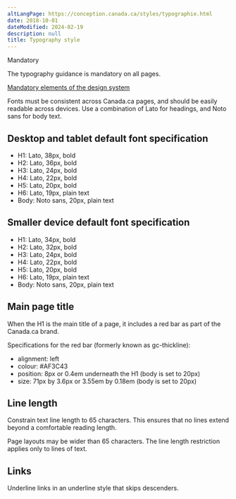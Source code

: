 ```yaml
---
altLangPage: https://conception.canada.ca/styles/typographie.html
date: 2018-10-01
dateModified: 2024-02-19
description: null
title: Typography style
---
```

<p><span class="label label-danger">Mandatory</span></p>
<p>The typography guidance is mandatory on all pages.</p>
<p><a href="{{ site.url }}/specifications/mandatory-elements.html"> Mandatory elements of the design system</a></p>
<p>Fonts must be consistent across Canada.ca pages, and should be easily readable across devices. Use a combination of Lato for headings, and Noto sans for body text.</p>
<h2> Desktop and tablet default font specification</h2>
<ul>
  <li>H1: Lato, 38px, bold</li>
  <li>H2: Lato, 36px, bold</li>
  <li>H3: Lato, 24px, bold</li>
  <li>H4: Lato, 22px, bold</li>
  <li>H5: Lato, 20px, bold</li>
  <li>H6: Lato, 19px, plain text</li>
  <li>Body: Noto sans, 20px, plain text</li>
</ul>
<h2> Smaller device default font specification </h2>
<ul>
  <li>H1: Lato, 34px, bold</li>
  <li>H2: Lato, 32px, bold</li>
  <li>H3: Lato, 24px, bold</li>
  <li>H4: Lato, 22px, bold</li>
  <li>H5: Lato, 20px, bold</li>
  <li>H6: Lato, 19px, plain text</li>
  <li>Body: Noto sans, 20px, plain text</li>
</ul>
<h2>Main page title</h2>
<p>When the H1 is the main title of a page, it includes a red bar as part of the Canada.ca brand.</p>
<p>Specifications for the red bar (formerly known as gc-thickline):</p>
<ul>
  <li>alignment: left</li>
  <li>colour: #AF3C43</li>
  <li>position: 8px or 0.4em underneath the H1 (body is set to 20px)</li>
  <li>size: 71px by 3.6px or 3.55em by 0.18em (body is set to 20px)</li>
</ul>
<h2>Line length</h2>
<p>Constrain text line length to 65 characters. This ensures that no lines extend beyond a comfortable reading length.</p>
<p>Page layouts may be wider than 65 characters. The line length restriction applies only to lines of text.</p>
<h2>Links </h2>
<p>Underline links in an underline style that skips descenders.</p>
